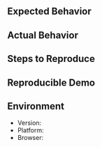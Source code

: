 <!--
Is this a bug report?

* Yes: Continue filling out the template.
* No: Delete the template and write in free form. (Apply a label to the issue if applicable.)
-->

## Expected Behavior

<!-- What should happen. -->

## Actual Behavior

<!-- What happens instead. -->

## Steps to Reproduce

<!-- Describe a sequence of steps that anybody can repeat to see the issue. -->

## Reproducible Demo

<!--
Creating a bug demo will speed up the process of resolving the issue:

* CodeSandbox: https://codesandbox.io/s/940pov1l4w
* JSFiddle: https://jsfiddle.net/remarkablemark/7v86d800/
* repl.it: https://repl.it/@remarkablemark/html-react-parser
-->

## Environment

- Version:
- Platform:
- Browser:
